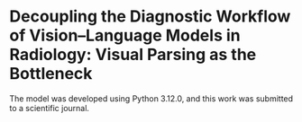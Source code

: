 # Decoupling the Diagnostic Workflow of Vision–Language Models in Radiology: Visual Parsing as the Bottleneck
The model was developed using Python 3.12.0, and this work was submitted to a scientific journal.
